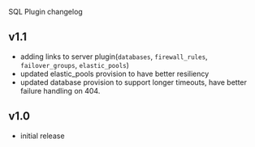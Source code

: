 SQL Plugin changelog

v1.1
-----

- adding links to server plugin(`databases`, `firewall_rules`, `failover_groups`, `elastic_pools`)
- updated elastic_pools provision to have better resiliency
- updated database provision to support longer timeouts, have better failure handling on 404. 

v1.0
-----

- initial release
